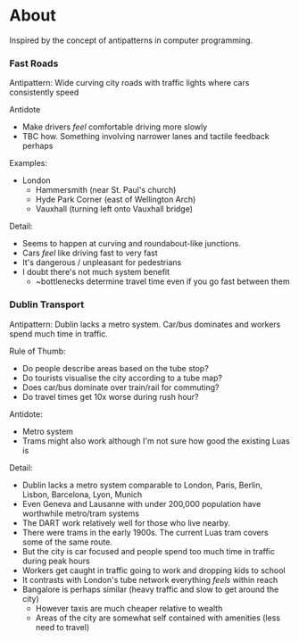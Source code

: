 # About
Inspired by the concept of antipatterns in computer programming.

### Fast Roads
Antipattern: Wide curving city roads with traffic lights where cars consistently speed

Antidote
* Make drivers *feel* comfortable driving more slowly
* TBC how. Something involving narrower lanes and tactile feedback perhaps

Examples:
* London
    * Hammersmith (near St. Paul's church)
    * Hyde Park Corner (east of Wellington Arch)
    * Vauxhall (turning left onto Vauxhall bridge)

Detail:
* Seems to happen at curving and roundabout-like junctions.
* Cars *feel* like driving fast to very fast
* It's dangerous / unpleasant for pedestrians
* I doubt there's not much system benefit
    * ~bottlenecks determine travel time even if you go fast between them

### Dublin Transport 
Antipattern: Dublin lacks a metro system. Car/bus dominates and workers spend much time in traffic.

Rule of Thumb:
* Do people describe areas based on the tube stop?
* Do tourists visualise the city according to a tube map?
* Does car/bus dominate over train/rail for commuting?
* Do travel times get 10x worse during rush hour?

Antidote:
* Metro system
* Trams might also work although I'm not sure how good the existing Luas is

Detail:
* Dublin lacks a metro system comparable to London, Paris, Berlin, Lisbon, Barcelona, Lyon, Munich
* Even Geneva and Lausanne with under 200,000 population have worthwhile metro/tram systems
* The DART work relatively well for those who live nearby.
* There were trams in the early 1900s. The current Luas tram covers some of the same route.
* But the city is car focused and people spend too much time in traffic during peak hours
* Workers get caught in traffic going to work and dropping kids to school
* It contrasts with London's tube network everything *feels* within reach
* Bangalore is perhaps similar (heavy traffic and slow to get around the city)
    * However taxis are much cheaper relative to wealth
    * Areas of the city are somewhat self contained with amenities (less need to travel)

